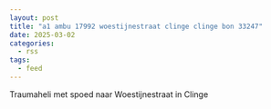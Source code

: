 ```yaml
---
layout: post
title: "a1 ambu 17992 woestijnestraat clinge clinge bon 33247"
date: 2025-03-02
categories: 
  - rss
tags: 
  - feed
---
```


Traumaheli met spoed naar Woestijnestraat in Clinge

